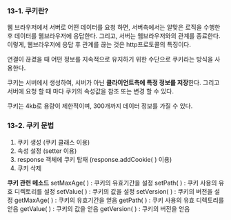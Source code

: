 ### 13-1. 쿠키란?
웹 브라우저에서 서버로 어떤 데이터를 요청 하면, 서버측에서는 알맞은 로직을 수행한 후 데이터를 웹브라우저에 응답한다. 그리고, 서버는 웹브라우저와의 관계를 종료한다. 이렇게, 웹브라우저에 응답 후 관계를 끊는 것은 http프로토콜의 특징이다. 

연결이 끊겼을 때 어떤 정보를 지속적으로 유지하기 위한 수단으로 쿠키라는 방식을 사용한다.

쿠키는 서버에서 생성하여, 서버가 아닌 **클라이언트측에 특정 정보를 저장**한다. 그리고 서버에 요청 할 때 마다 쿠키의 속성값을 참조 또는 변경 할 수 있다.

쿠키는 4kb로 용량이 제한적이며, 300개까지 데이터 정보를 가질 수 있다.

### 13-2. 쿠키 문법

1. 쿠키 생성 (쿠키 클래스 이용)
2. 속성 설정 (setter 이용)
3. response 객체에 쿠키 탑재 (response.addCookie( ) 이용)
4. 쿠키 삭제

**쿠키 관련 메소드**
setMaxAge( ) : 쿠키의 유효기간을 설정
setPath( ) : 쿠키 사용의 유효 디렉토리를 설정
setValue( ) : 쿠키의 값을 설정
setVersion( ) : 쿠키의 버전을 설정
getMaxAge( ) : 쿠키의 유효기간을 얻음
getPath( ) : 쿠키 사용의 유효 디렉토리를 얻음
getValue( ) : 쿠키의 값을 얻음
getVersion( ) : 쿠키의 버전을 얻음



<!--stackedit_data:
eyJoaXN0b3J5IjpbMjEzMzk4NjQ4MCwtODE5MjkwMTcxLDU0ND
Y3NjQ4MV19
-->